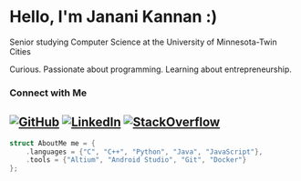 # Hello, I'm Janani Kannan :)

Senior studying Computer Science at the University of Minnesota-Twin Cities

Curious. Passionate about programming. Learning about entrepreneurship.

### Connect with Me

[![GitHub](https://img.shields.io/badge/GitHub-Profile-blue?style=for-the-badge&logo=github)](https://github.com/jkan2903)  [![LinkedIn](https://img.shields.io/badge/LinkedIn-Profile-blue?style=for-the-badge&logo=linkedin)](https://www.linkedin.com/in/janani-kannan-cs/)
[![StackOverflow](https://img.shields.io/badge/StackOverflow-Profile-blue?style=for-the-badge&logo=stackoverflow)](https://stackoverflow.com/users/29760892/janani-kannan)
---
```c
struct AboutMe me = {
    .languages = {"C", "C++", "Python", "Java", "JavaScript"},
    .tools = {"Altium", "Android Studio", "Git", "Docker"}
};
```
